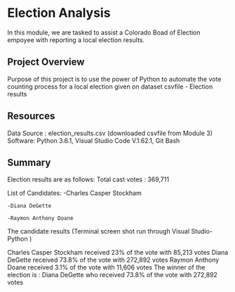 # Election Analysis
In this module, we are tasked  to assist a Colorado Boad of Election empoyee with reporting a local election results.
## Project Overview
Purpose of this project is to use the power of Python to automate the vote counting process for a local election given on dataset csvfile - Election results
## Resources
Data Source : election_results.csv (downloaded  csvfile from Module 3)
Software: Python 3.6.1, Visual Studio Code V.1.62.1, Git Bash

## Summary
Election results are as follows:
Total cast votes : 369,711

List of Candidates:
    -Charles Casper Stockham

    -Diana DeGette

    -Raymon Anthony Doane

The candidate results (Terminal screen shot run through Visual Studio- Python )

Charles Casper Stockham received 23% of the vote with 85,213 votes
Diana DeGette received 73.8% of the vote with 272,892 votes
Raymon Anthony Doane received 3.1% of the vote with 11,606 votes
The winner of the election is : Diana DeGette who received 73.8% of the vote with 272,892 votes



 